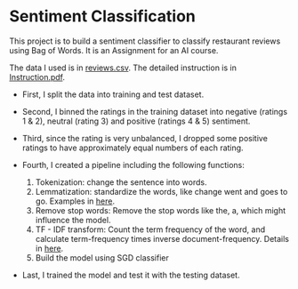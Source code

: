 # Sentiment Classification

This project is to build a sentiment classifier to classify restaurant reviews using Bag of Words. It is an Assignment for an AI course.

The data I used is in [reviews.csv](reviews.csv). The detailed instruction is in [Instruction.pdf](Instruction.pdf).

* First, I split the data into training and test dataset.
* Second, I binned the ratings in the training dataset into negative (ratings 1 & 2), neutral (rating 3) and positive
(ratings 4 & 5) sentiment.
* Third, since the rating is very unbalanced, I dropped some positive ratings to have approximately equal numbers of each rating.
* Fourth, I created a pipeline including the following functions: 

  1. Tokenization: change the sentence into words.
  2. Lemmatization: standardize the words, like change went and goes to go. Examples in [here](https://www.machinelearningplus.com/nlp/lemmatization-examples-python/).
  3. Remove stop words: Remove the stop words like the, a, which might influence the model.
  4. TF - IDF transform: Count the term frequency of the word, and calculate term-frequency times inverse document-frequency. Details in [here](https://scikit-learn.org/stable/modules/generated/sklearn.feature_extraction.text.TfidfTransformer.html).
  5. Build the model using SGD classifier
* Last, I trained the model and test it with the testing dataset.


